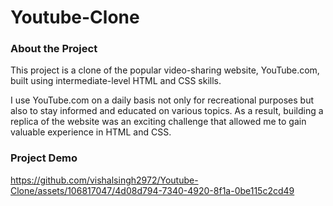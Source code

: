 # Youtube-Clone

### About the Project

This project is a clone of the popular video-sharing website, YouTube.com, built using intermediate-level HTML and CSS skills.

I use YouTube.com on a daily basis not only for recreational purposes but also to stay informed and educated on various topics. As a result, building a replica of the website was an exciting challenge that allowed me to gain valuable experience in HTML and CSS.

### Project Demo

https://github.com/vishalsingh2972/Youtube-Clone/assets/106817047/4d08d794-7340-4920-8f1a-0be115c2cd49
